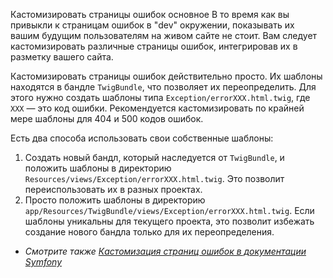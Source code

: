 Кастомизировать страницы ошибок
основное
В то время как вы привыкли к страницам ошибок в "dev" окружении, показывать их вашим будущим пользователям на живом сайте не стоит. Вам следует кастомизировать различные страницы ошибок, интегрировав их в разметку вашего сайта.

Кастомизировать страницы ошибок действительно просто. Их шаблоны находятся в бандле `TwigBundle`, что позволяет их переопределить. Для этого нужно создать шаблоны типа `Exception/errorXXX.html.twig`, где `XXX` — это код ошибки. Рекомендуется кастомизировать по крайней мере шаблоны для 404 и 500 кодов ошибок.

Есть два способа использовать свои собственные шаблоны:

1. Создать новый бандл, который наследуется от `TwigBundle`, и положить шаблоны в директорию `Resources/views/Exception/errorXXX.html.twig`. Это позволит переиспользовать их в разных проектах.
2. Просто положить шаблоны в директорию `app/Resources/TwigBundle/views/Exception/errorXXX.html.twig`. Если шаблоны уникальны для текущего проекта, это позволит избежать создание нового бандла только для их переопределения.

* _Смотрите также [Кастомизация страниц ошибок в документации Symfony](http://symfony.com/doc/master/cookbook/controller/error_pages.html)_